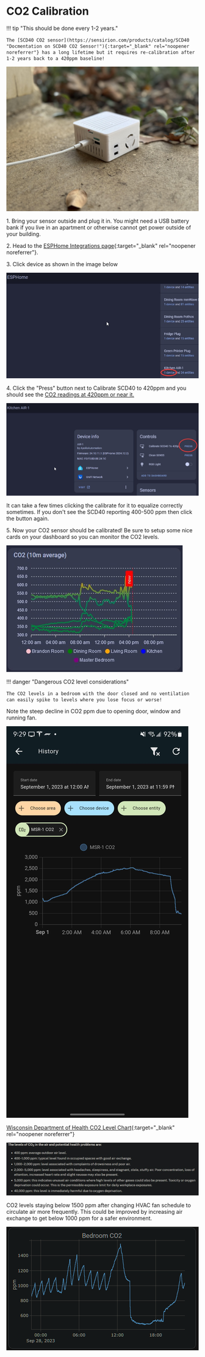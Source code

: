 # CO2 Calibration

!!! tip "This should be done every 1-2 years."

    The [SCD40 CO2 sensor](https://sensirion.com/products/catalog/SCD40 "Docmentation on SCD40 CO2 Sensor!"){:target="_blank" rel="noopener noreferrer"} has a long lifetime but it requires re-calibration after 1-2 years back to a 420ppm baseline!

![AIR-1 Shown Outdoors for CO2 Calibration Portrait Image](assets/air-1-co2-calibration-portrait-image-1.jpg "AIR-1 Shown Outdoors for CO2 Calibration")

1\. Bring your sensor outside and plug it in. You might need a USB battery bank if you live in an apartment or otherwise cannot get power outside of your building.

2\. Head to the [ESPHome Integrations page](http://homeassistant.local:8123/config/integrations/integration/esphome "Click me to go to the ESPHome integrations page")\{:target="\_blank" rel="noopener noreferrer"\}.

3\. Click device as shown in the image below

![](assets/air-1-co2-calibration-image-2-1.jpg)

4\. Click the "Press" button next to Calibrate SCD40 to 420ppm and you should see the [CO2 readings at 420ppm or near it.](https://climate.nasa.gov/vital-signs/carbon-dioxide/?intent=121 "NASA CO2 Levels")

![](assets/air-1-co2-calibration-image-3.jpg)

It can take a few times clicking the calibrate for it to equalize correctly sometimes. If you don't see the SCD40 reporting 400-500 ppm then click the button again.

5\. Now your CO2 sensor should be calibrated! Be sure to setup some nice cards on your dashboard so you can monitor the CO2 levels.

![Image of CO2ppm on a graph](assets/air-1-co2-calibration-image-4.jpg)

!!! danger "Dangerous CO2 level considerations"

    The CO2 levels in a bedroom with the door closed and no ventilation can easily spike to levels where you lose focus or worse!

Note the steep decline in CO2 ppm due to opening door, window and running fan.

![CO2_8.jpg](assets/air-1-co2-calibration-image-5.jpg)

[Wisconsin Department of Health CO2 Level Chart](https://www.dhs.wisconsin.gov/chemical/carbondioxide.htm)\{:target="\_blank" rel="noopener noreferrer"\}

![CO2 Health Department.png](assets/air-1-co2-calibration-image-6.jpg)

CO2 levels staying below 1500 ppm after changing HVAC fan schedule to circulate air more frequently. This could be improved by  increasing air exchange to get below 1000 ppm for a safer environment.

![Plotly CO2 Graph.png](../assets/plotly-co2-graph.png)